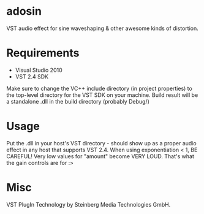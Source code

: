 adosin
======

VST audio effect for sine waveshaping &amp; other awesome kinds of distortion.

Requirements
============

- Visual Studio 2010
- VST 2.4 SDK

Make sure to change the VC++ include directory (in project properties) to the top-level directory for the VST SDK on your machine. Build result will be a standalone .dll in the build directory (probably Debug/)

Usage
=====

Put the .dll in your host's VST directory - should show up as a proper audio effect in any host that supports VST 2.4.
When using exponentiation < 1, BE CAREFUL! Very low values for "amount" become VERY LOUD. That's what the gain controls are for :>

Misc
====

VST PlugIn Technology by Steinberg Media Technologies GmbH.
